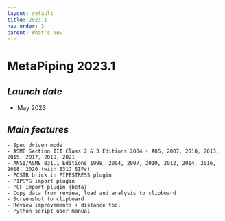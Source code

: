 ```yaml
---
layout: default
title: 2023.1
nav_order: 3
parent: What's New
---
```


# MetaPiping 2023.1

## *Launch date*

* May 2023

## *Main features*

    - Spec driven mode
    - ASME Section III Class 2 & 3 Editions 2004 + A06, 2007, 2010, 2013, 2015, 2017, 2019, 2021
    - ANSI/ASME B31.1 Editions 1998, 2004, 2007, 2010, 2012, 2014, 2016, 2018, 2020 (with B31J SIFs)
    - POSTR brick in PIPESTRESS plugin
    - PIPSYS import plugin
    - PCF import plugin (beta)
    - Copy data from review, load and analysis to clipboard
    - Screenshot to clipboard
    - Review improvements + distance tool
    - Python script user manual
